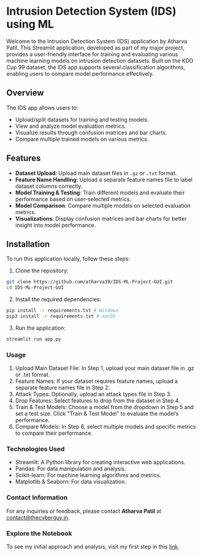 # Intrusion Detection System (IDS) using ML

Welcome to the Intrusion Detection System (IDS) application by Atharva Patil. This Streamlit application, developed as part of my major project, provides a user-friendly interface for training and evaluating various machine learning models on intrusion detection datasets. Built on the KDD Cup 99 dataset, the IDS app supports several classification algorithms, enabling users to compare model performance effectively.

## Overview

The IDS app allows users to:

- Upload/split datasets for training and testing models.
- View and analyze model evaluation metrics.
- Visualize results through confusion matrices and bar charts.
- Compare multiple trained models on various metrics.

## Features

- **Dataset Upload**: Upload main dataset files in `.gz` or `.txt` format.
- **Feature Name Handling**: Upload a separate feature names file to label dataset columns correctly.
- **Model Training & Testing**: Train different models and evaluate their performance based on user-selected metrics.
- **Model Comparison**: Compare multiple models on selected evaluation metrics.
- **Visualizations**: Display confusion matrices and bar charts for better insight into model performance.

## Installation

To run this application locally, follow these steps:

1. Clone the repository:
```bash
git clone https://github.com/atharva39/IDS-ML-Project-GUI.git
cd IDS-ML-Project-GUI
```

2. Install the required dependencies:
```bash
pip install -r requirements.txt # Windows
pip3 install -r requirements.txt # macOS
```

3. Run the application:
```bash
streamlit run app.py
```

### Usage
1. Upload Main Dataset File: In Step 1, upload your main dataset file in .gz or .txt format.  
2. Feature Names: If your dataset requires feature names, upload a separate feature names file in Step 2.  
3. Attack Types: Optionally, upload an attack types file in Step 3.  
4. Drop Features: Select features to drop from the dataset in Step 4.  
5. Train & Test Models: Choose a model from the dropdown in Step 5 and set a test size. Click "Train & Test Model" to evaluate the model’s performance.  
6. Compare Models: In Step 6, select multiple models and specific metrics to compare their performance.  

### Technologies Used
- Streamlit: A Python library for creating interactive web applications.  
- Pandas: For data manipulation and analysis.  
- Scikit-learn: For machine learning algorithms and metrics.  
- Matplotlib & Seaborn: For data visualization.  

### Contact Information
For any inquiries or feedback, please contact **Atharva Patil** at contact@thecyberguy.in.

### Explore the Notebook
To see my initial approach and analysis, visit my first step in this [link](https://github.com/atharva39/IDS-ML-Project).

